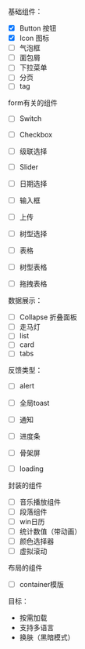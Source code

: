 基础组件：
- [x] Button 按钮
- [x] Icon 图标
- [ ] 气泡框
- [ ] 面包屑
- [ ] 下拉菜单
- [ ] 分页
- [ ] tag

form有关的组件

- [ ] Switch
- [ ] Checkbox
- [ ] 级联选择
- [ ] Slider
- [ ] 日期选择
- [ ] 输入框
- [ ] 上传
- [ ] 树型选择


- [ ] 表格
- [ ] 树型表格
- [ ] 拖拽表格

数据展示：

- [ ] Collapse 折叠面板
- [ ] 走马灯
- [ ] list
- [ ] card
- [ ] tabs

反馈类型：
- [ ] alert
- [ ] 全局toast
- [ ] 通知
- [ ] 进度条
- [ ] 骨架屏
- [ ] loading 


封装的组件
- [ ] 音乐播放组件
- [ ] 段落组件
- [ ] win日历
- [ ] 统计数值（带动画）
- [ ] 颜色选择器
- [ ] 虚拟滚动

布局的组件
- [ ] container模版

目标：

- 按需加载
- 支持多语言 
-  换肤（黑暗模式）
